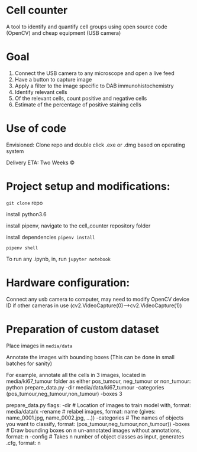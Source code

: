 # Cell counter
A tool to identify and quantify cell groups using open source code (OpenCV) and cheap equipment (USB camera)


# Goal 
1. Connect the USB camera to any microscope and open a live feed
2. Have a button to capture image
3. Apply a filter to the image specific to DAB immunohistochemistry
4. Identify relevant cells
5. Of the relevant cells, count positive and negative cells
6. Estimate of the percentage of positive staining cells

# Use of code
Envisioned: Clone repo and double click .exe or .dmg based on operating system

Delivery ETA: Two Weeks &copy;


# Project setup and modifications:
```git clone``` repo

install python3.6

install pipenv, navigate to the cell_counter repository folder

install dependencies ```pipenv install```

```pipenv shell```

To run any .ipynb, in, run ```jupyter notebook```

# Hardware configuration:

Connect any usb camera to computer, may need to modify OpenCV device ID if other cameras in use (cv2.VideoCapture(0)-->cv2.VideoCapture(1))

# Preparation of custom dataset

Place images in `media/data`

Annotate the images with bounding boxes
(This can be done in small batches for sanity)

For example, annotate all the cells in 3 images, located in media/ki67_tumour folder as either pos_tumour, neg_tumour or non_tumour:
python prepare_data.py -dir media/data/ki67_tumour -categories (pos_tumour,neg_tumour,non_tumour) -boxes 3

prepare_data.py flags:
    -dir # Location of images to train model with, format: media/data/x
    -rename # relabel images, format: name (gives: name_0001.jpg, name_0002.jpg, ...))
    -categories # The names of objects you want to classify, format: (pos_tumour,neg_tumour,non_tumour))
    -boxes # Draw bounding boxes on n un-annotated images without annotations, format: n
    -config # Takes n number of object classes as input, generates .cfg, format: n
